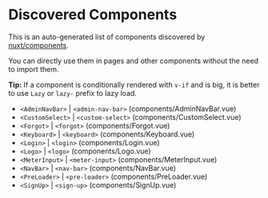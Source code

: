 # Discovered Components

This is an auto-generated list of components discovered by [nuxt/components](https://github.com/nuxt/components).

You can directly use them in pages and other components without the need to import them.

**Tip:** If a component is conditionally rendered with `v-if` and is big, it is better to use `Lazy` or `lazy-` prefix to lazy load.

- `<AdminNavBar>` | `<admin-nav-bar>` (components/AdminNavBar.vue)
- `<CustomSelect>` | `<custom-select>` (components/CustomSelect.vue)
- `<Forgot>` | `<forgot>` (components/Forgot.vue)
- `<Keyboard>` | `<keyboard>` (components/Keyboard.vue)
- `<Login>` | `<login>` (components/Login.vue)
- `<Logo>` | `<logo>` (components/Logo.vue)
- `<MeterInput>` | `<meter-input>` (components/MeterInput.vue)
- `<NavBar>` | `<nav-bar>` (components/NavBar.vue)
- `<PreLoader>` | `<pre-loader>` (components/PreLoader.vue)
- `<SignUp>` | `<sign-up>` (components/SignUp.vue)
